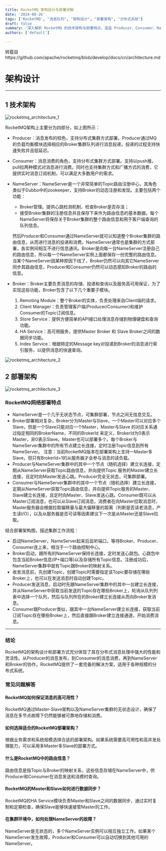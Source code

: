 ```yaml
---
title: RocketMQ 架构设计与部署详解
date: '2024-08-26'
tags: ['RocketMQ', "消息队列", "架构设计", "部署架构", "分布式系统"]
draft: false
summary: '深入解析 RocketMQ 的技术架构与部署特点，涵盖 Producer、Consumer、NameServer 和 Broker 的角色与工作流程。'
authors: ['default']

---
```


转载自https://github.com/apache/rocketmq/blob/develop/docs/cn/architecture.md

# **架构设计**

---

## **1 技术架构**



![rocketmq_architecture_1](https://images.txlink.top/202408/images/rocketmq_architecture_1.png)

RocketMQ架构上主要分为四部分，如上图所示：

- Producer：消息发布的校色，支持分布式集群方式部署。Producer通过MQ的负载均衡模块选择相应的Broker集群队列进行消息投递，投递的过程支持快速失败并且低延迟。

- Consumer：消息消费的角色，支持分布式集群方式部署。支持以push推，pull拉两种模式对消息进行消费。同时也支持集群方式和广播方式的消费，它提供实时消息订阅机制，可以满足大多数用户的需求。

- NameServer：NameServer是一个非常简单的Topic路由注册中心，其角色类似于Dubbo中的zookeeper，支持Broker的动态注册和发现。主要包括两个功能：

  - Broker管理。提供心跳检测机制，检查Broker是否存活；
  - 接受Broker集群的注册信息并且保存下来作为路由信息的基本数据。每个NameServer将保存关于Broker集群的整个路由信息和用于客户端查询的队列信息。

  然后Producer和Consumer通过NameServer就可以知道整个Broker集群的路由信息，从而进行消息的投递和消费。NameServer通常也是集群的方式部署，各实例间相互不进行信息通讯。Broker是向每一台NameServer注册自己的路由信息，所以每一个NameServer实例上面都保存一份完整的路由信息。当某个NameServer因某种原因下线了，Broker仍然可以向其它NameServer同步其路由信息，Producer和Consumer仍然可以动态感知Broker的路由的信息。

- Broker：Broker主要负责消息的存储、投递和查询以及服务高可用保证，为了实现这些功能，Broker包含了以下几个重要子模块。

  1. Remoting Module：整个Broker的实体，负责处理来自Client端的请求。
  2. Client Manager：负责管理客户端(Producer/Consumer)和维护Consumer的Topic订阅信息。
  3. Store Service：提供方便简单的API接口处理消息存储到物理硬盘和查询功能。
  4. HA Service：高可用服务，提供Master Broker 和 Slave Broker之间的数据同步功能。
  5. Index Service：根据特定的Message key对投递到Broker的消息进行索引服务，以提供消息的快速查询。

![rocketmq_architecture_2](https://images.txlink.top/202408/images/rocketmq_architecture_2.png)

## **2 部署架构**

![rocketmq_architecture_3](https://images.txlink.top/202408/images/rocketmq_architecture_3.png)

### **RocketMQ网络部署特点**

- NameServer是一个几乎无状态节点，可集群部署，节点之间无信息交互。
- Broker部署相对复杂，Broker分为Master与Slave，一个Master可以对应多个Slave，但是一个Slave只能对应一个Master，Master与Slave 的对应关系通过指定相同的BrokerName，不同的BrokerId 来定义，BrokerId为0表示Master，非0表示Slave。Master也可以部署多个。每个Broker与NameServer集群中的所有节点建立长连接，定时注册Topic信息到所有NameServer。 注意：当前RocketMQ版本在部署架构上支持一Master多Slave，但只有BrokerId=1的从服务器才会参与消息的读负载。
- Producer与NameServer集群中的其中一个节点（随机选择）建立长连接，定期从NameServer获取Topic路由信息，并向提供Topic 服务的Master建立长连接，且定时向Master发送心跳。Producer完全无状态，可集群部署。
- Consumer与NameServer集群中的其中一个节点（随机选择）建立长连接，定期从NameServer获取Topic路由信息，并向提供Topic服务的Master、Slave建立长连接，且定时向Master、Slave发送心跳。Consumer既可以从Master订阅消息，也可以从Slave订阅消息，消费者在向Master拉取消息时，Master服务器会根据拉取偏移量与最大偏移量的距离（判断是否读老消息，产生读I/O），以及从服务器是否可读等因素建议下一次是从Master还是Slave拉取。

结合部署架构图，描述集群工作流程：

- 启动NameServer，NameServer起来后监听端口，等待Broker、Producer、Consumer连上来，相当于一个路由控制中心。
- Broker启动，跟所有的NameServer保持长连接，定时发送心跳包。心跳包中包含当前Broker信息(IP+端口等)以及存储所有Topic信息。注册成功后，NameServer集群中就有Topic跟Broker的映射关系。
- 收发消息前，先创建Topic，创建Topic时需要指定该Topic要存储在哪些Broker上，也可以在发送消息时自动创建Topic。
- Producer发送消息，启动时先跟NameServer集群中的其中一台建立长连接，并从NameServer中获取当前发送的Topic存在哪些Broker上，轮询从队列列表中选择一个队列，然后与队列所在的Broker建立长连接从而向Broker发消息。
- Consumer跟Producer类似，跟其中一台NameServer建立长连接，获取当前订阅Topic存在哪些Broker上，然后直接跟Broker建立连接通道，开始消费消息。

---

### **结论**

RocketMQ的架构设计和部署方式充分体现了其在分布式消息处理中强大的性能和灵活性。从Producer的消息发布，到Consumer的消息消费，再到NameServer和Broker的协作，RocketMQ提供了一套完备的解决方案，适用于各种规模的分布式系统。

### **常见问题解答**

#### **RocketMQ如何保证消息的高可用性？**

RocketMQ通过Master-Slave架构以及NameServer集群的无状态设计，确保了消息在多节点故障下仍然能够被可靠地存储和消费。

#### **如何选择适合的RocketMQ部署架构？**

根据业务需求和系统规模选择合适的部署架构。如果系统需要高可用性和高并发处理能力，可以采用多Master多Slave的部署方式。

#### **什么是RocketMQ中的路由信息？**

路由信息是指Topic与Broker的映射关系，这些信息存储在NameServer中，供Producer和Consumer在消息发送和消费时查询。

#### **RocketMQ的Master和Slave如何进行数据同步？**

RocketMQ的HA Service模块负责Master和Slave之间的数据同步，通过实时复制和定期检查，确保Slave能够快速接管Master的工作。

#### **在集群环境中，如何处理NameServer的故障？**

NameServer是无状态的，多个NameServer实例可以相互独立工作。如果某个NameServer发生故障，Producer和Consumer可以自动切换到其他可用的NameServer。